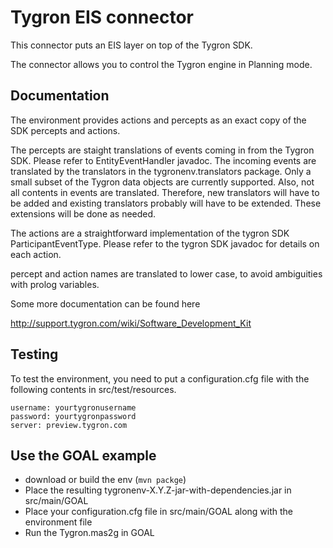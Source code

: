 Tygron EIS connector
============

This connector puts an EIS layer on top of the Tygron SDK.

The connector allows you to control the Tygron engine in Planning mode.


Documentation
----
The environment provides actions and percepts as an exact copy of the SDK percepts and actions.

The percepts are staight translations of events coming in from the Tygron SDK. Please refer to EntityEventHandler javadoc. The incoming events are translated by the translators in the tygronenv.translators package. Only a small subset of the Tygron data objects are currently supported.  Also, not all contents in events are translated. Therefore, new translators will have to be added and existing translators probably will have to be extended. These extensions will be done as needed.

The actions are a straightforward implementation of the tygron SDK ParticipantEventType. Please refer to the tygron SDK javadoc for details on each action.

percept and action names are translated to lower case, to avoid ambiguities with prolog variables.

Some more documentation can be found here

http://support.tygron.com/wiki/Software_Development_Kit


Testing
---
To test the environment, you need to put a configuration.cfg file with the following contents in src/test/resources. 

```
username: yourtygronusername
password: yourtygronpassword
server: preview.tygron.com
```





Use the GOAL example
---

 * download or build the env (```mvn packge```)
 * Place the resulting tygronenv-X.Y.Z-jar-with-dependencies.jar  in src/main/GOAL
 * Place your configuration.cfg file in src/main/GOAL along with the environment file
 * Run the Tygron.mas2g in GOAL
